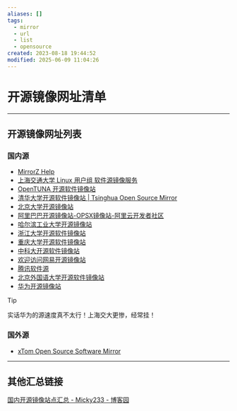 ```yaml
---
aliases: []
tags:
  - mirror
  - url
  - list
  - opensource
created: 2023-08-18 19:44:52
modified: 2025-06-09 11:04:26
---
```

# 开源镜像网址清单

---

## 开源镜像网址列表

### 国内源

* [MirrorZ Help](https://help.mirrors.cernet.edu.cn)
* [上海交通大学 Linux 用户组 软件源镜像服务](https://mirror.sjtu.edu.cn/)
* [OpenTUNA 开源软件镜像站](https://opentuna.cn/)
* [清华大学开源软件镜像站 | Tsinghua Open Source Mirror](https://mirrors.tuna.tsinghua.edu.cn/)
* [北京大学开源镜像站](https://mirrors.pku.edu.cn)
* [阿里巴巴开源镜像站-OPSX镜像站-阿里云开发者社区](https://developer.aliyun.com/mirror/)
* [哈尔滨工业大学开源镜像站](https://mirrors.hit.edu.cn/)
* [浙江大学开源软件镜像站](https://mirrors.zju.edu.cn/)
* [重庆大学开源软件镜像站](https://mirrors.cqu.edu.cn/)
* [中科大开源软件镜像站](https://mirrors.ustc.edu.cn/)
* [欢迎访问网易开源镜像站](https://mirrors.163.com/)
* [腾讯软件源](https://mirrors.cloud.tencent.com/)
* [北京外国语大学开源软件镜像站](https://mirrors.bfsu.edu.cn/)
* [华为开源镜像站](https://mirrors.huaweicloud.com/)

> [!tip]
> 实话华为的源速度真不太行！上海交大更惨，经常挂！

### 国外源

* [xTom Open Source Software Mirror](https://mirror.xtom.nl/)

---

## 其他汇总链接

[国内开源镜像站点汇总 - Micky233 - 博客园](https://www.cnblogs.com/geek233/p/16160091.html)

